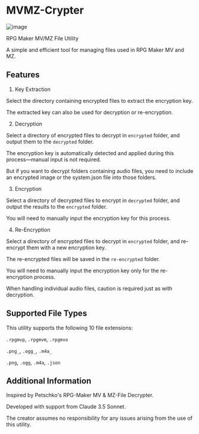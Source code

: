 # MVMZ-Crypter

![image](https://github.com/user-attachments/assets/7c56ba5e-5cc9-42c5-9049-32763b6f2dde)


RPG Maker MV/MZ File Utility

A simple and efficient tool for managing files used in RPG Maker MV and MZ.

<h2>Features</h2>

1. Key Extraction

Select the directory containing encrypted files to extract the encryption key.

The extracted key can also be used for decryption or re-encryption.

2. Decryption

Select a directory of encrypted files to decrypt in ``encrypted`` folder, and output them to the ``decrypted`` folder.

The encryption key is automatically detected and applied during this process—manual input is not required.

But if you want to decrypt folders containing audio files, you need to include an encrypted image or the system.json file into those folders.

3. Encryption

Select a directory of decrypted files to encrypt in ``decrypted`` folder, and output the results to the ``encrypted`` folder.

You will need to manually input the encryption key for this process.

4. Re-Encryption

Select a directory of encrypted files to decrypt in ``encrypted`` folder, and re-encrypt them with a new encryption key.

The re-encrypted files will be saved in the ``re-encrypted`` folder.

You will need to manually input the encryption key only for the re-encryption process.

When handling individual audio files, caution is required just as with decryption.

<h2>Supported File Types</h2>

This utility supports the following 10 file extensions:

``.rpgmvp``, ``.rpgmvm``, ``.rpgmvo``

``.png_``, ``.ogg_``, ``.m4a_``

``.png``, ``.ogg``, ``.m4a``, ``.json``

<h2>Additional Information</h2>

Inspired by Petschko's RPG-Maker MV & MZ-File Decrypter.

Developed with support from Claude 3.5 Sonnet.

The creator assumes no responsibility for any issues arising from the use of this utility.
